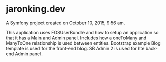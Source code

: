 jaronking.dev
=============

A Symfony project created on October 10, 2015, 9:56 am.

This application uses FOSUserBundle and how to setup an application so that it has a Main and Admin panel.
Includes how a oneToMany and ManyToOne relationship is used between entities.
Bootstrap example Blog template is used for the front-end blog.  SB Admin 2 is used for hte back-end Admin panel.
